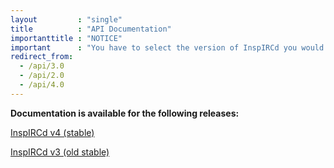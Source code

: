 ```yaml
---
layout         : "single"
title          : "API Documentation"
importanttitle : "NOTICE"
important      : "You have to select the version of InspIRCd you would like to see API documentation for."
redirect_from:
  - /api/3.0
  - /api/2.0
  - /api/4.0
---
```


<strong>Documentation is available for the following releases:</strong>

[InspIRCd v4 (stable)](https://api.inspircd.org/4)

[InspIRCd v3 (old stable)](https://api.inspircd.org/3)
